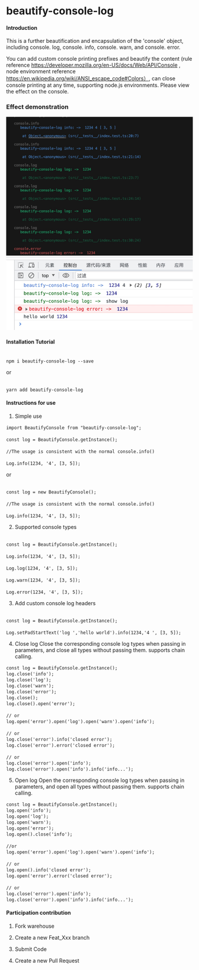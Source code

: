 # beautify-console-log



#### Introduction

This is a further beautification and encapsulation of the 'console' object, including console. log, console. info, console. warn, and console. error.

You can add custom console printing prefixes and beautify the content (rule reference https://developer.mozilla.org/en-US/docs/Web/API/Console ,  node environment reference https://en.wikipedia.org/wiki/ANSI_escape_code#Colors）, can close console printing at any time, supporting node.js environments.
Please view the effect on the console.

### Effect demonstration
![node.js 控制台](./20230918182028.jpg)
![web端 控制台](./20230918182139.jpg)


#### Installation Tutorial


```

npm i beautify-console-log --save

```

or

```

yarn add beautify-console-log

```



#### Instructions for use



1. Simple use

```
import BeautifyConsole from "beautify-console-log";

const log = BeautifyConsole.getInstance();

//The usage is consistent with the normal console.info()

Log.info(1234, '4', [3, 5]);

```
or
```

const log = new BeautifyConsole();

//The usage is consistent with the normal console.info()

Log.info(1234, '4', [3, 5]);

```


2. Supported console types

```

const log = BeautifyConsole.getInstance();

Log.info(1234, '4', [3, 5]);

Log.log(1234, '4', [3, 5]);

Log.warn(1234, '4', [3, 5]);

Log.error(1234, '4', [3, 5]);

```

3. Add custom console log headers

```

const log = BeautifyConsole.getInstance();

Log.setPadStartText('log ','hello world').info(1234,'4 ', [3, 5]);

```
4. Close log
Close the corresponding console log types when passing in parameters, and close all types without passing them.
supports chain calling.
```
const log = BeautifyConsole.getInstance();
log.close('info');
log.close('log');
log.close('warn');
log.close('error');
log.close();
log.close().open('error');

// or
log.open('error').open('log').open('warn').open('info');

// or
log.close('error').info('closed error');
log.close('error').error('closed error');

// or
log.close('error').open('info');
log.close('error').open('info').info('info...');

```

5. Open log
Open the corresponding console log types when passing in parameters, and open all types without passing them.
supports chain calling.

```
const log = BeautifyConsole.getInstance();
log.open('info');
log.open('log');
log.open('warn');
log.open('error');
log.open().close('info');

//or
log.open('error').open('log').open('warn').open('info');

// or
log.open().info('closed error');
log.open('error').error('closed error');

// or
log.close('error').open('info');
log.close('error').open('info').info('info...');

```


#### Participation contribution



1. Fork warehouse

2. Create a new Feat_Xxx branch

3. Submit Code

4. Create a new Pull Request